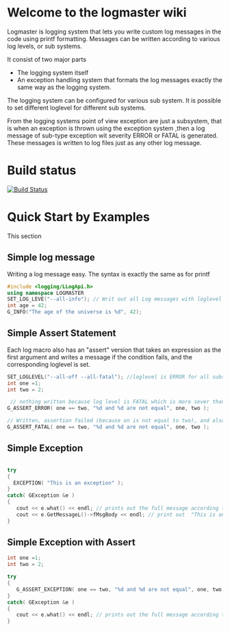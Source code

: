 # Welcome to the logmaster wiki
Logmaster is logging system that lets you write custom log messages in the code using printf formatting.
Messages can be written according to various log levels, or sub systems.

It consist of two major parts
* The logging system itself
* An exception handling system that formats the log messages exactly the same way as the logging system.

The logging system can be configured for various sub system. It is possible to set different loglevel for different sub systems.

From the logging systems point of view exception are just a subsystem, that is when an exception is thrown using the exception system ,then a log message of sub-type exception wit severity ERROR or FATAL is generated. These messages is written to log files just as any other log message.

# Build status
[![Build Status](http://3.140.200.151:8080/buildStatus/icon?job=logmaster)](http://3.140.200.151:8080/job/logmaster/)

# Quick Start by Examples
This section
## Simple log message
Writing a log message easy. The syntax is exactly the same as for printf
```c++
#include <logging/LLogApi.h>
using namespace LOGMASTER
SET_LOG_LEVE("--all-info"); // Writ out all Log messages with loglevel INFO and above
int age = 42;
G_INFO("The age of the universe is %d", 42);

```

## Simple Assert Statement
Each log macro also has an "assert" version that takes an expression as the first argument
and writes a message if the condition fails, and the corresponding loglevel is set.
```c++
SET_LOGLEVEL("--all-off --all-fatal"); //loglevel is ERROR for all subsystems
int one =1;
int two = 2;

 // nothing written because log level is FATAL which is more sever than the log message which is just ERROR
G_ASSERT_ERROR( one == two, "%d and %d are not equal", one, two );

// Written, assertion failed (because on is not equal to two), and also the log level is set  to FATAL
G_ASSERT_FATAL( one == two, "%d and %d are not equal", one, two ); 
```

## Simple Exception
```c++

try
{
  EXCEPTION( "This is an exception" ); 
}
catch( GException &e )
{
   cout << e.what() << endl; // prints out the full message according to the format settings << endl;
   cout << e.GetMessageL()->fMsgBody << endl; // print out  "This is an exception" 
}

```


## Simple Exception with Assert
```c++
int one =1;
int two = 2;

try
{
   G_ASSERT_EXCEPTION( one == two, "%d and %d are not equal", one, two ); 
}
catch( GException &e )
{
   cout << e.what() << endl; // prints out the full message according to the format settings
}


```



